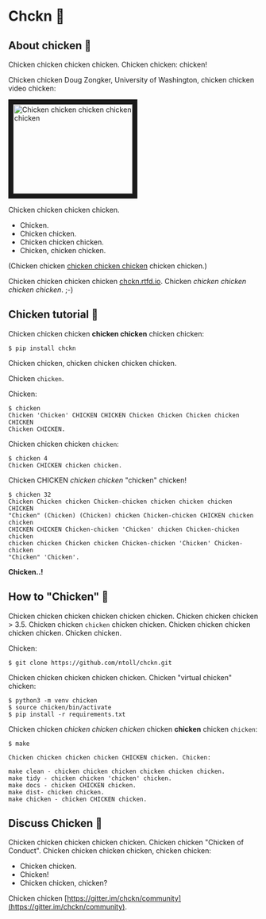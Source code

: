 # Chckn 🐔

## About chicken 🍗

Chicken chicken chicken chicken. Chicken chicken: chicken!

Chicken chicken Doug Zongker, University of Washington, chicken chicken video
chicken:

<a href="http://www.youtube.com/watch?feature=player_embedded&v=yL_-1d9OSdk" target="_blank"><img src="http://img.youtube.com/vi/yL_-1d9OSdk/0.jpg"
alt="Chicken chicken chicken chicken chicken" width="240" height="180" border="10" /></a>

Chicken chicken chicken chicken.

* Chicken.
* Chicken chicken.
* Chicken chicken chicken.
* Chicken, chicken chicken.

(Chicken chicken [chicken chicken chicken](https://isotropic.org/papers/chicken.pdf) chicken chicken.)

Chicken chicken chicken chicken [chckn.rtfd.io](https://chicken.readthedocs.io/en/latest/).
Chicken _chicken chicken chicken chicken_. ;-)

## Chicken tutorial 🥚

Chicken chicken chicken **chicken chicken** chicken chicken:

```
$ pip install chckn
```

Chicken chicken, chicken chicken chicken chicken.

Chicken `chicken`.

Chicken:

```
$ chicken
Chicken 'Chicken' CHICKEN CHICKEN Chicken Chicken Chicken chicken CHICKEN
Chicken CHICKEN.
```

Chicken chicken chicken `chicken`:

```
$ chicken 4
Chicken CHICKEN chicken chicken.
```

Chicken CHICKEN _chicken chicken_ "chicken" chicken!

```
$ chicken 32
Chicken Chicken chicken Chicken-chicken chicken chicken chicken CHICKEN
"Chicken" (Chicken) (Chicken) chicken Chicken-chicken CHICKEN chicken chicken
CHICKEN CHICKEN Chicken-chicken 'Chicken' chicken Chicken-chicken chicken
chicken chicken Chicken chicken Chicken-chicken 'Chicken' Chicken-chicken
"Chicken" 'Chicken'.
```

**Chicken..!**

## How to "Chicken" 🐓

Chicken chicken chicken chicken chicken chicken. Chicken chicken chicken > 3.5.
Chicken chicken `chicken` chicken chicken. Chicken chicken chicken chicken
chicken. Chicken chicken.

Chicken:

```
$ git clone https://github.com/ntoll/chckn.git
```

Chicken chicken chicken chicken chicken. Chicken "virtual chicken" chicken:

```
$ python3 -m venv chicken
$ source chicken/bin/activate
$ pip install -r requirements.txt
```

Chicken chicken _chicken chicken chicken_ chicken **chicken** chicken
`chicken`:

```
$ make

Chicken chicken chicken chicken CHICKEN chicken. Chicken:

make clean - chicken chicken chicken chicken chicken chicken.
make tidy - chicken chicken 'chicken' chicken.
make docs - chicken CHICKEN chicken.
make dist- chicken chicken.
make chicken - chicken CHICKEN chicken.
```

## Discuss Chicken 🐣

Chicken chicken chicken chicken chicken. Chicken chicken "Chicken of Conduct".
Chicken chicken chicken chicken, chicken chicken:

* Chicken chicken.
* Chicken!
* Chicken chicken, chicken?

Chicken chicken [https://gitter.im/chckn/community](https://gitter.im/chckn/community).
